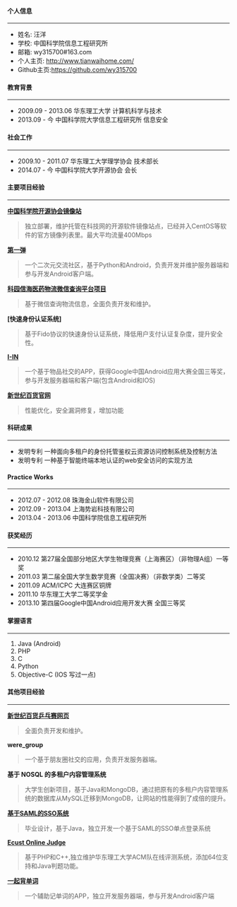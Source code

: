 #### 个人信息
---------------------------------------
* 姓名:      汪洋
* 学校:      中国科学院信息工程研究所
* 邮箱:      wy315700#163.com
* 个人主页:  http://www.tianwaihome.com/
* Github主页:https://github.com/wy315700

#### 教育背景
---------------------------------------
* 2009.09 - 2013.06 华东理工大学 计算机科学与技术
* 2013.09 - 今      中国科学院大学信息工程研究所 信息安全

#### 社会工作
---------------------------------------
* 2009.10 - 2011.07 华东理工大学理学协会 技术部长
* 2014.07 - 今      中国科学院大学开源协会 会长

#### 主要项目经验
---------------------------------------

**[中国科学院开源协会镜像站](http://www.opencas.org/)**

  >独立部署，维护托管在科技网的开源软件镜像站点，已经并入CentOS等软件的官方镜像列表里。最大平均流量400Mbps

**[第一弹](http://www.diyidan.net/)**

  >一个二次元交流社区，基于Python和Android，负责开发并维护服务器端和参与开发Android客户端。

**[科园信海医药物流微信查询平台项目](http://order.kyxh.com/)**

  >基于微信查询物流信息，全面负责开发和维护。

**[快速身份认证系统]**

  >基于Fido协议的快速身份认证系统，降低用户支付认证复杂度，提升安全性。

**[I-IN](http://loveiin.sinaapp.com/)**

  >一个基于物品社交的APP，获得Google中国Android应用大赛全国三等奖，参与开发服务器端和客户端(包含Android和IOS)

**[新世纪百货官网](http://vip.xinbaigo.com/)**

  >性能优化，安全漏洞修复，增加功能

#### 科研成果
---------------------------------------
* 发明专利 一种面向多租户的身份托管鉴权云资源访问控制系统及控制方法 
* 发明专利 一种基于智能终端本地认证的web安全访问的实现方法 


#### Practice Works
---------------------------------------
* 2012.07 - 2012.08 珠海金山软件有限公司
* 2012.09 - 2013.04 上海势岩科技有限公司
* 2013.04 - 2013.06 中国科学院信息工程研究所

#### 获奖经历
---------------------------------------
* 2010.12 第27届全国部分地区大学生物理竞赛（上海赛区）（非物理A组）一等奖
* 2011.03 第二届全国大学生数学竞赛（全国决赛）（非数学类）二等奖
* 2011.09 ACM/ICPC 大连赛区铜牌
* 2011.10 华东理工大学二等奖学金
* 2013.10 第四届Google中国Android应用开发大赛 全国三等奖

#### 掌握语言
---------------------------------------
1. Java (Android)
2. PHP
3. C
4. Python
5. Objective-C (IOS 写过一点)


#### 其他项目经验
---------------------------------------

**[新世纪百货乒乓赛网页](http://pingpang.xinbaigo.com/index.php?g=Minisite&m=Main)**

  >全面负责开发和维护。

**were_group**

  >一个基于朋友圈社交的应用，负责开发服务器端。

**基于 NOSQL 的多租户内容管理系统**

  >大学生创新项目，基于Java和MongoDB，通过把原有的多租户内容管理系统的数据库从MySQL迁移到MongoDB，让网站的性能得到了成倍的提升。

**[基于SAML的SSO系统](https://github.com/wy315700/idp)**

  >毕业设计，基于Java，独立开发一个基于SAML的SSO单点登录系统

**[Ecust Online Judge](http://ecustoj.sinaapp.com/)**
  
  >基于PHP和C++,独立维护华东理工大学ACM队在线评测系统，添加64位支持和Java判题功能。

**[一起背单词](https://github.com/wy315700/hellowordservice)**

  >一个辅助记单词的APP，独立开发服务器端，参与开发Android客户端

